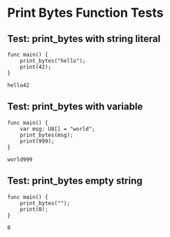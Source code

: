 # Print Bytes Function Tests

## Test: print_bytes with string literal
```zong-program
func main() {
    print_bytes("hello");
    print(42);
}
```
```execute
hello42
```

## Test: print_bytes with variable
```zong-program
func main() {
    var msg: U8[] = "world";
    print_bytes(msg);
    print(999);
}
```
```execute
world999
```

## Test: print_bytes empty string
```zong-program
func main() {
    print_bytes("");
    print(0);
}
```
```execute
0
```